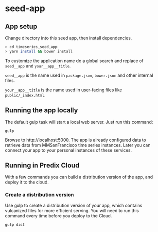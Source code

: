 # seed-app

## App setup

Change directory into this seed app, then install dependencies.
```bash
> cd timeseries_seed_app
> yarn install && bower install
```

To customize the application name do a global search and
replace of `seed__app` and `your__app__title`.

`seed__app` is the name used in `package.json`, `bower.json` and
other internal files.

`your__app__title` is the name used in user-facing files like `public/_index.html`.

## Running the app locally
The default gulp task will start a local web server.  Just run this command:
```
gulp
```
Browse to http://localhost:5000.
The app is already configured data to retrieve data from MMSanFrancisco time series instances.
Later you can connect your app to your personal instances of these services.

## Running in Predix Cloud
With a few commands you can build a distribution version of the app, and deploy it to the cloud.

### Create a distribution version
Use gulp to create a distribution version of your app, which contains vulcanized files for more efficient serving.
You will need to run this command every time before you deploy to the Cloud.
```
gulp dist
```
